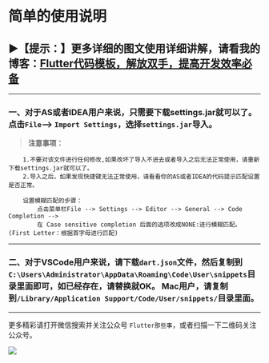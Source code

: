 # 简单的使用说明


## ▶【提示：】更多详细的图文使用详细讲解，请看我的博客：[Flutter代码模板，解放双手，提高开发效率必备](https://www.jianshu.com/p/4184745d6983)

----

### 一、对于AS或者IDEA用户来说，只需要下载settings.jar就可以了。点击`File`--> `Import Settings`，选择`settings.jar`导入。

> **注意事项：**

```
    1.不要对该文件进行任何修改,如果改坏了导入不进去或者导入之后无法正常使用，请重新下载settings.jar就可以了。
    2.导入之后，如果发现快捷键无法正常使用，请看看你的AS或者IDEA的代码提示匹配设置是否正常。
    
    设置模糊匹配的步骤：
        点击菜单栏File --> Settings --> Editor --> General --> Code Completion --> 
        在 Case sensitive completion 后面的选项改成NONE:进行模糊匹配。(First Letter：根据首字母进行匹配)
```
----

### 二、对于VSCode用户来说，请下载`dart.json`文件，然后复制到`C:\Users\Administrator\AppData\Roaming\Code\User\snippets`目录里面即可，如已经存在，请替换就OK。  Mac用户，请复制到`/Library/Application Support/Code/User/snippets/`目录里面。


----

更多精彩请打开微信搜索并关注公众号 `Flutter那些事`，或者扫描一下二维码关注公众号。

![](https://github.com/AweiLoveAndroid/Flutter-learning/raw/master/pics/%E5%85%AC%E4%BC%97%E5%8F%B7%E4%BA%8C%E7%BB%B4%E7%A0%81.jpg?raw=true)
